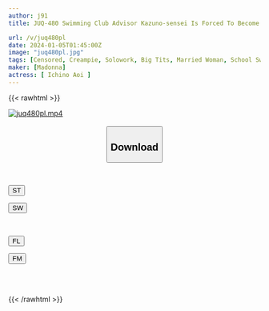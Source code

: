 ```yaml
---
author: j91
title: JUQ-480 Swimming Club Advisor Kazuno-sensei Is Forced To Become A Delinquent Student's Creampie Pet Every Day... Aoi Ichino

url: /v/juq480pl
date: 2024-01-05T01:45:00Z
image: "juq480pl.jpg"
tags: [Censored, Creampie, Solowork, Big Tits, Married Woman, School Swimsuit, Mature Woman	]
maker: [Madonna]
actress: [ Ichino Aoi ]
---
```



{{< rawhtml >}}

<div class="video" data-videoid="6pgWlvax4Ri9jKd">
    <a href="javascript:;">
        <img src="/v/juq480pl/juq480pl.jpg" width="WIDTH" height="HEIGHT" alt="juq480pl.mp4" loading="lazy">
    </a>
</div>

<script type="text/javascript" src="https://j91.asia/asset/on-demand-st.js"></script>

<br>
  <link rel="stylesheet" href="https://j91.asia/asset/bs5.css">
  
  <center>
  <button class="btn btn-primary" type="button" data-bs-toggle="collapse" data-bs-target=".multi-collapse" aria-expanded="false" aria-controls="multiCollapseExample1 multiCollapseExample2"><h2>Download</h2></button></center>
</p>
<div class="row">
  <div class="col">
    <div class="collapse multi-collapse" id="multiCollapseExample1">
      <div class="card card-body">
	      	      <br>
<div class="buttons">  
<p><a href="https://streamtape.to/v/6pgWlvax4Ri9jKd" target="_blank"><button class="btn-hover color-3"><i class="fa fa-download"></i> ST</button></a></p>
<p><a href="https://flaswish.com/18wj0szbo8v2" target="_blank"><button class="btn-hover color-2"><i class="fa fa-download"></i> SW</button></a></p></div>
    </div>
  </div>
</div>
  <div class="col">
    <div class="collapse multi-collapse" id="multiCollapseExample2">
      <div class="card card-body">
	      <br>
<div class="buttons">
<p><a href="javascript:;" target="_blank"><button class="btn-hover color-9"><i class="fa fa-download"></i> FL</button></a></p>
<p><a href="javascript:;" target="_blank"><button class="btn-hover color-8"><i class="fa fa-download"></i> FM</button></a></p></div>
<br><br>
      </div>
    </div>
  </div>
</div>

{{< /rawhtml >}}